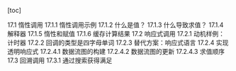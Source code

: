 [toc]

17.1 惰性调用
17.1.1 惰性调用示例
17.1.2 什么是值？
17.1.3 什么导致求值？
17.1.4 解释器
17.1.5 惰性和赋值
17.1.6 缓存计算结果
17.2 响应式调用
17.2.1 动机样例：计时器
17.2.2 回调的类型是四字母单词
17.2.3 替代方案：响应式语言
17.2.4 实现透明响应式
17.2.4.1 数据流图的构建
17.2.4.2 数据流图的更新
17.2.4.3 求值顺序
17.3 回溯调用
17.3.1 通过搜索获得满足